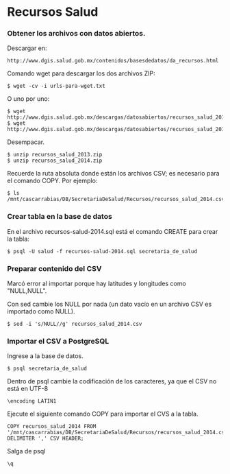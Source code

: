 
# Recursos Salud

### Obtener los archivos con datos abiertos.

Descargar en:

    http://www.dgis.salud.gob.mx/contenidos/basesdedatos/da_recursos.html

Comando wget para descargar los dos archivos ZIP:

    $ wget -cv -i urls-para-wget.txt

O uno por uno:

    $ wget http://www.dgis.salud.gob.mx/descargas/datosabiertos/recursos_salud_2013.zip
    $ wget http://www.dgis.salud.gob.mx/descargas/datosabiertos/recursos_salud_2014.zip

Desempacar.

    $ unzip recursos_salud_2013.zip
    $ unzip recursos_salud_2014.zip

Recuerde la ruta absoluta donde están los archivos CSV; es necesario para el comando COPY. Por ejemplo:

    $ ls /mnt/cascarrabias/DB/SecretariaDeSalud/Recursos/recursos_salud_2014.csv

### Crear tabla en la base de datos

En el archivo recursos-salud-2014.sql está el comando CREATE para crear la tabla:

    $ psql -U salud -f recursos-salud-2014.sql secretaria_de_salud

### Preparar contenido del CSV

Marcó error al importar porque hay latitudes y longitudes como "NULL,NULL".

Con sed cambie los NULL por nada (un dato vacío en un archivo CSV es importado como NULL).

    $ sed -i 's/NULL//g' recursos_salud_2014.csv

### Importar el CSV a PostgreSQL

Ingrese a la base de datos.

    $ psql secretaria_de_salud

Dentro de psql cambie la codificación de los caracteres, ya que el CSV no está en UTF-8

    \encoding LATIN1

Ejecute el siguiente comando COPY para importar el CVS a la tabla.

    COPY recursos_salud_2014 FROM '/mnt/cascarrabias/DB/SecretariaDeSalud/Recursos/recursos_salud_2014.csv' DELIMITER ',' CSV HEADER;

Salga de psql

    \q
